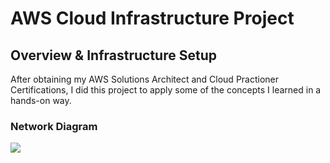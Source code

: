 # AWS Cloud Infrastructure Project 
## Overview & Infrastructure Setup
After obtaining my AWS Solutions Architect and Cloud Practioner Certifications, I did this project to apply some of the concepts I learned in a hands-on way. 
### Network Diagram 
<img src="https://drive.google.com/file/d/1oIjmhqUjqVUZMGaHvIbTeoVIG-_j_9Xt/view">

